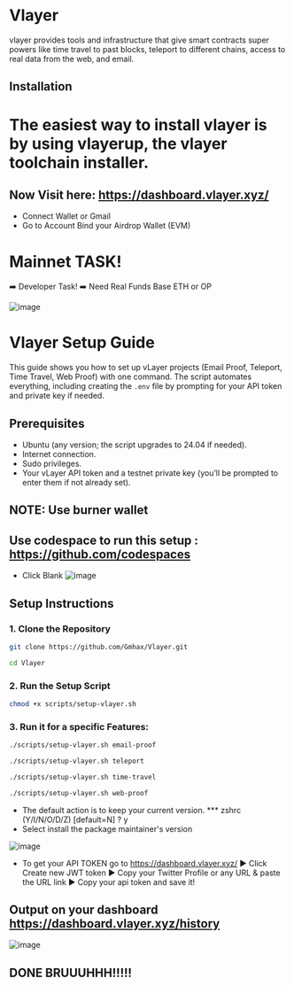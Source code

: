 # Vlayer
vlayer provides tools and infrastructure that give smart contracts super powers like time travel to past blocks, teleport to different chains, access to real data from the web, and email.


## Installation
# The easiest way to install vlayer is by using vlayerup, the vlayer toolchain installer.


## Now Visit here: https://dashboard.vlayer.xyz/
- Connect Wallet or Gmail
- Go to Account Bind your Airdrop Wallet (EVM)

# Mainnet TASK!
➡️ Developer Task!
➡️ Need Real Funds Base ETH or OP


![image](https://github.com/user-attachments/assets/4e5d52dd-16a4-4fac-8ff3-0ff6f4583e31)



# Vlayer Setup Guide

This guide shows you how to set up vLayer projects (Email Proof, Teleport, Time Travel, Web Proof) with one command. The script automates everything, including creating the `.env` file by prompting for your API token and private key if needed.

## Prerequisites
- Ubuntu (any version; the script upgrades to 24.04 if needed).
- Internet connection.
- Sudo privileges.
- Your vLayer API token and a testnet private key (you’ll be prompted to enter them if not already set).

## NOTE: Use burner wallet

## Use codespace to run this setup : https://github.com/codespaces
- Click Blank
![image](https://github.com/user-attachments/assets/d96e2d57-903e-4d27-b72a-9654cce5e2cd)



## Setup Instructions

### 1. Clone the Repository

```bash
git clone https://github.com/Gmhax/Vlayer.git
```
```bash
cd Vlayer
```

### 2.  Run the Setup Script
```bash
chmod +x scripts/setup-vlayer.sh
```

### 3.  Run it for a specific Features:
```bash
./scripts/setup-vlayer.sh email-proof
```
```bash
./scripts/setup-vlayer.sh teleport
```
```bash
./scripts/setup-vlayer.sh time-travel
```
```bash
./scripts/setup-vlayer.sh web-proof
```

 - The default action is to keep your current version.
*** zshrc (Y/I/N/O/D/Z) [default=N] ? y
 - Select install the package maintainer's version 

![image](https://github.com/user-attachments/assets/3b5dd1a7-a6e4-4d21-8085-28401af4ca88)

- To get your API TOKEN go to https://dashboard.vlayer.xyz/ ▶️ Click Create new JWT token ▶️ Copy your Twitter Profile or any URL & paste the URL link ▶️ Copy your api token and save it!


## Output on your dashboard https://dashboard.vlayer.xyz/history
![image](https://github.com/user-attachments/assets/34f7bd7d-cd10-46df-8f8c-6c12ce93f3de)




## DONE BRUUUHHH!!!!!













